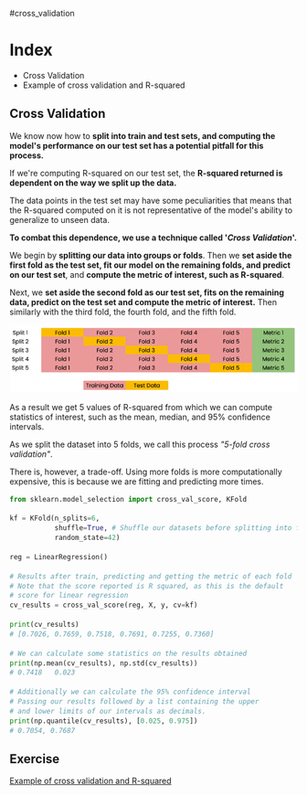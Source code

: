 #cross_validation

# Index
- Cross Validation
- Example of cross validation and R-squared

## Cross Validation

We know now how to __split into train and test sets, and computing the model's 
performance on our test set has a potential pitfall for this process.__

If we're computing R-squared on our test set, the __R-squared returned is 
dependent on the way we split up the data.__

The data points in the test set may have some peculiarities that means that 
the R-squared computed on it is not representative of the model's ability 
to generalize to unseen data.

__To combat this dependence, we use a technique called '_Cross Validation_'.__

We begin by __splitting our data into groups or folds__. Then we __set aside the first fold 
as the test set, fit our model on the remaining folds, and predict on our test set__, 
and __compute the metric of interest, such as R-squared__.

Next, we __set aside the second fold as our test set, fits on the remaining data, 
predict on the test set and compute the metric of interest.__ Then similarly with the 
third fold, the fourth fold, and the fifth fold.

![k folds](imgs/kfolds.png)

As a result we get 5 values of R-squared from which we can compute statistics of interest, 
such as the mean, median, and 95% confidence intervals.

As we split the dataset into 5 folds, we call this process _"5-fold cross validation"_. 

There is, however, a trade-off. Using more folds is more computationally expensive, 
this is because we are fitting and predicting more times.

```python
from sklearn.model_selection import cross_val_score, KFold

kf = KFold(n_splits=6,
           shuffle=True, # Shuffle our datasets before splitting into folds
           random_state=42)

reg = LinearRegression()

# Results after train, predicting and getting the metric of each fold
# Note that the score reported is R squared, as this is the default
# score for linear regression
cv_results = cross_val_score(reg, X, y, cv=kf)

print(cv_results)
# [0.7026, 0.7659, 0.7518, 0.7691, 0.7255, 0.7360]

# We can calculate some statistics on the results obtained
print(np.mean(cv_results), np.std(cv_results))
# 0.7418   0.023

# Additionally we can calculate the 95% confidence interval
# Passing our results followed by a list containing the upper 
# and lower limits of our intervals as decimals.
print(np.quantile(cv_results), [0.025, 0.975])
# 0.7054, 0.7687
```

## Exercise 
[Example of cross validation and R-squared](../../../regression/02_cross_val_for_r_squared.py)

